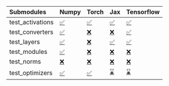 | Submodules       | Numpy                                                                                                                           | Torch                                                                                                                           | Jax                                                                                                                             | Tensorflow                                                                                                                      |
|:-----------------|:--------------------------------------------------------------------------------------------------------------------------------|:--------------------------------------------------------------------------------------------------------------------------------|:--------------------------------------------------------------------------------------------------------------------------------|:--------------------------------------------------------------------------------------------------------------------------------|
| test_activations | <a href="https://github.com/unifyai/ivy/runs/7896797713?check_suite_focus=true" rel="noopener noreferrer" target="_blank">✅</a> | <a href="https://github.com/unifyai/ivy/runs/7896798327?check_suite_focus=true" rel="noopener noreferrer" target="_blank">✅</a> | <a href="https://github.com/unifyai/ivy/runs/7896799088?check_suite_focus=true" rel="noopener noreferrer" target="_blank">✅</a> | <a href="https://github.com/unifyai/ivy/runs/7896799734?check_suite_focus=true" rel="noopener noreferrer" target="_blank">✅</a> |
| test_converters  | <a href="https://github.com/unifyai/ivy/runs/7896797807?check_suite_focus=true" rel="noopener noreferrer" target="_blank">✅</a> | <a href="https://github.com/unifyai/ivy/runs/7896798462?check_suite_focus=true" rel="noopener noreferrer" target="_blank">❌</a> | <a href="https://github.com/unifyai/ivy/runs/7896799184?check_suite_focus=true" rel="noopener noreferrer" target="_blank">❌</a> | <a href="https://github.com/unifyai/ivy/runs/7896799845?check_suite_focus=true" rel="noopener noreferrer" target="_blank">✅</a> |
| test_layers      | <a href="https://github.com/unifyai/ivy/runs/7896797895?check_suite_focus=true" rel="noopener noreferrer" target="_blank">✅</a> | <a href="https://github.com/unifyai/ivy/runs/7896798570?check_suite_focus=true" rel="noopener noreferrer" target="_blank">❌</a> | <a href="https://github.com/unifyai/ivy/runs/7896799290?check_suite_focus=true" rel="noopener noreferrer" target="_blank">✅</a> | <a href="https://github.com/unifyai/ivy/runs/7896799944?check_suite_focus=true" rel="noopener noreferrer" target="_blank">✅</a> |
| test_modules     | <a href="https://github.com/unifyai/ivy/runs/7896797990?check_suite_focus=true" rel="noopener noreferrer" target="_blank">✅</a> | <a href="https://github.com/unifyai/ivy/runs/7896798720?check_suite_focus=true" rel="noopener noreferrer" target="_blank">❌</a> | <a href="https://github.com/unifyai/ivy/runs/7896799414?check_suite_focus=true" rel="noopener noreferrer" target="_blank">❌</a> | <a href="https://github.com/unifyai/ivy/runs/7896800015?check_suite_focus=true" rel="noopener noreferrer" target="_blank">❌</a> |
| test_norms       | <a href="https://github.com/unifyai/ivy/runs/7896798099?check_suite_focus=true" rel="noopener noreferrer" target="_blank">❌</a> | <a href="https://github.com/unifyai/ivy/runs/7896798829?check_suite_focus=true" rel="noopener noreferrer" target="_blank">❌</a> | <a href="https://github.com/unifyai/ivy/runs/7896799529?check_suite_focus=true" rel="noopener noreferrer" target="_blank">❌</a> | <a href="https://github.com/unifyai/ivy/runs/7896800129?check_suite_focus=true" rel="noopener noreferrer" target="_blank">❌</a> |
| test_optimizers  | <a href="https://github.com/unifyai/ivy/runs/7896798191?check_suite_focus=true" rel="noopener noreferrer" target="_blank">✅</a> | <a href="https://github.com/unifyai/ivy/runs/7896798982?check_suite_focus=true" rel="noopener noreferrer" target="_blank">✅</a> | <a href="https://github.com/unifyai/ivy/runs/7896799616?check_suite_focus=true" rel="noopener noreferrer" target="_blank">⌛</a> | <a href="https://github.com/unifyai/ivy/runs/7896800238?check_suite_focus=true" rel="noopener noreferrer" target="_blank">⌛</a> |